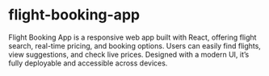 # flight-booking-app
Flight Booking App is a responsive web app built with React, offering flight search, real-time pricing, and booking options. Users can easily find flights, view suggestions, and check live prices. Designed with a modern UI, it’s fully deployable and accessible across devices.
